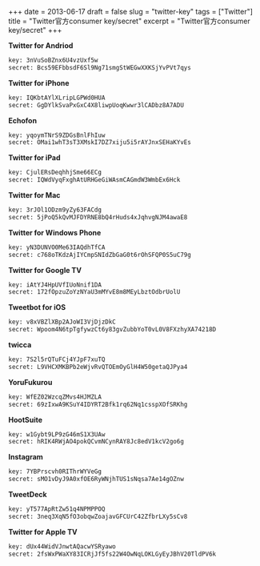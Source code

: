 +++
date = 2013-06-17
draft = false
slug = "twitter-key"
tags = ["Twitter"]
title = "Twitter官方consumer key/secret"
excerpt = "Twitter官方consumer key/secret"
+++

<strong>Twitter for Andriod</strong>
```bash
key: 3nVuSoBZnx6U4vzUxf5w
secret: Bcs59EFbbsdF6Sl9Ng71smgStWEGwXXKSjYvPVt7qys
```

<strong>Twitter for iPhone</strong>
```bash
key: IQKbtAYlXLripLGPWd0HUA
secret: GgDYlkSvaPxGxC4X8liwpUoqKwwr3lCADbz8A7ADU
```

<strong>Echofon</strong>
```bash
key: yqoymTNrS9ZDGsBnlFhIuw
secret: OMai1whT3sT3XMskI7DZ7xiju5i5rAYJnxSEHaKYvEs
```

<strong>Twitter for iPad</strong>
```bash
key: CjulERsDeqhhjSme66ECg
secret: IQWdVyqFxghAtURHGeGiWAsmCAGmdW3WmbEx6Hck
```

<strong>Twitter for Mac</strong>
```bash
key: 3rJOl1ODzm9yZy63FACdg
secret: 5jPoQ5kQvMJFDYRNE8bQ4rHuds4xJqhvgNJM4awaE8
```

<strong>Twitter for Windows Phone</strong>
```bash
key: yN3DUNVO0Me63IAQdhTfCA
secret: c768oTKdzAjIYCmpSNIdZbGaG0t6rOhSFQP0S5uC79g
```

<strong>Twitter for Google TV</strong>
```bash
key: iAtYJ4HpUVfIUoNnif1DA
secret: 172fOpzuZoYzNYaU3mMYvE8m8MEyLbztOdbrUolU
```

<strong>Tweetbot for iOS</strong>
```bash
key: v8xVBZlXBp2AJoWI3VjDjzDkC
secret: Wpoom4N6tpTgfywzCt6y83gvZubbYoT0vL0V8FXzhyXA74218D
```

<strong>twicca</strong>
```bash
key: 7S2l5rQTuFCj4YJpF7xuTQ
secret: L9VHCXMKBPb2eWjvRvQTOEmOyGlH4W50getaQJPya4
```

<strong>YoruFukurou</strong>
```bash
key: WfEZ02WzcqZMvs4HJMZLA
secret: 69zIxwA9KSuY4IDYRT2Bfk1rq62Nq1csspXOfSRKhg
```

<strong>HootSuite</strong>
```bash
key: w1Gybt9LP9zG46mS1X3UAw
secret: hRIK4RWjAO4pokQCvmNCynRAY8Jc8edV1kcV2go6g
```

<strong>Instagram</strong>
```bash
key: 7YBPrscvh0RIThrWYVeGg
secret: sMO1vDyJ9A0xfOE6RyWNjhTUS1sNqsa7Ae14gOZnw
```

<strong>TweetDeck</strong>
```bash
key: yT577ApRtZw51q4NPMPPOQ
secret: 3neq3XqN5fO3obqwZoajavGFCUrC42ZfbrLXy5sCv8
```

<strong>Twitter for Apple TV</strong>
```bash
key: dUx44WidVJnwtAQacwYSRyawo
secret: 2fsWxPWaXY83ICRjJf5fs22W4OwNqLOKLGyEyJBhV20TldPV6k
```
